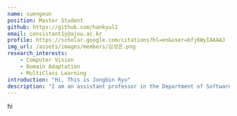 ```yaml
---
name: suengeun
position: Master Student
github: https://github.com/hankyul2
email: consistant1y@ajou.ac.kr
profile: https://scholar.google.com/citations?hl=en&user=bfj6WyIAAAAJ
img_url: /assets/images/members/김성은.png
research_interests:
    - Computer Vision
    - Domain Adaptation
    - MultiClass Learning
introduction: "Hi, This is Jongbin Ryu"
description: "I am an assistant professor in the Department of Software and Computer Engineering at Ajou University. Before coming to Ajou University,  I spend three years as a research fellow at Hanyang University. I received my Ph.D. degree from KAIST in the School of Computing under Prof. Hyun S. Yang in 2017. I completed my B.S. and M.S. degrees in 2009 and 2011 at Chung-Ang University under Prof. Hohyun Park."
---
```

hi